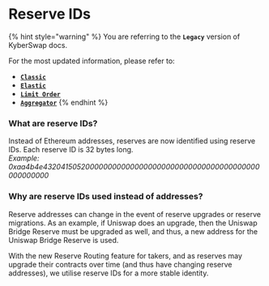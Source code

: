 # Reserve IDs

{% hint style="warning" %}
You are referring to the **`Legacy`** version of KyberSwap docs.

For the most updated information, please refer to:

* [**`Classic`**](../../../../liquidity-solutions/kyberswap-classic/)
* [**`Elastic`**](../../../../liquidity-solutions/kyberswap-elastic/)
* [**`Limit Order`**](../../../../kyberswap-solutions/limit-order/)
* [**`Aggregator`**](../../../../kyberswap-solutions/kyberswap-aggregator/)
{% endhint %}

### What are reserve IDs?[​](https://docs.kyberswap.com/Legacy/reserves/operation/reserve-ids#what-are-reserve-ids) <a href="#what-are-reserve-ids" id="what-are-reserve-ids"></a>

Instead of Ethereum addresses, reserves are now identified using reserve IDs. Each reserve ID is 32 bytes long.\
_Example: 0xaa4b4e4320415052000000000000000000000000000000000000000000000000_

### Why are reserve IDs used instead of addresses?[​](https://docs.kyberswap.com/Legacy/reserves/operation/reserve-ids#why-are-reserve-ids-used-instead-of-addresses) <a href="#why-are-reserve-ids-used-instead-of-addresses" id="why-are-reserve-ids-used-instead-of-addresses"></a>

Reserve addresses can change in the event of reserve upgrades or reserve migrations. As an example, if Uniswap does an upgrade, then the Uniswap Bridge Reserve must be upgraded as well, and thus, a new address for the Uniswap Bridge Reserve is used.

With the new Reserve Routing feature for takers, and as reserves may upgrade their contracts over time (and thus have changing reserve addresses), we utilise reserve IDs for a more stable identity.
